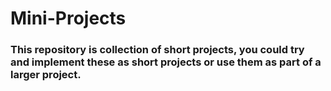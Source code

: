 # Mini-Projects

<h3> This repository is collection of short projects, you could try and implement these as short projects or use them as part of a larger project. </h3> 
